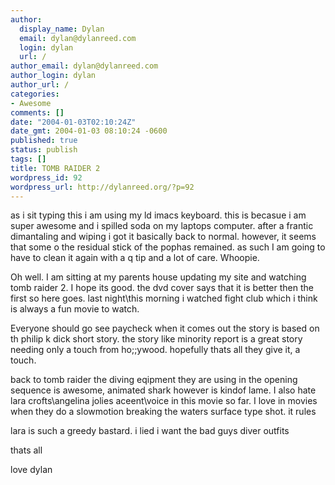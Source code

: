 ```yaml
---
author:
  display_name: Dylan
  email: dylan@dylanreed.com
  login: dylan
  url: /
author_email: dylan@dylanreed.com
author_login: dylan
author_url: /
categories:
- Awesome
comments: []
date: "2004-01-03T02:10:24Z"
date_gmt: 2004-01-03 08:10:24 -0600
published: true
status: publish
tags: []
title: TOMB RAIDER 2
wordpress_id: 92
wordpress_url: http://dylanreed.org/?p=92
---
```


   as i sit typing this i am using my ld imacs keyboard. this is becasue i am super awesome and i spilled soda on my laptops computer. after a frantic dimantaling and wiping i got it basically back to normal. however, it seems that some o the residual stick of the pophas remained. as such I am going to have to clean it again with a q tip and a lot of care. Whoopie. 

Oh well. I am sitting at my parents house updating my site and watching tomb raider 2. I hope its good. the dvd cover says that it is better then the first so here goes. last night\this morning i watched fight club which i think is always a fun movie to watch.

Everyone should go see paycheck when it comes out the story is based on th philip k dick short story. the story like minority report is a great story needing only a touch from ho;;ywood. hopefully thats all they give it, a touch. 

back to tomb raider the diving eqipment they are using in the opening sequence is awesome, animated shark however is kindof lame. I also hate lara crofts\angelina jolies aceent\voice in this movie so far. I love in movies when they do a slowmotion breaking the waters surface type shot. it rules

lara is such a greedy bastard. i lied i want the bad guys diver outfits

thats all 

love dylan

